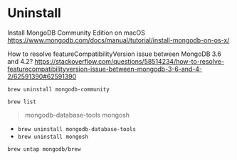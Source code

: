 # Uninstall

Install MongoDB Community Edition on macOS
https://www.mongodb.com/docs/manual/tutorial/install-mongodb-on-os-x/

How to resolve featureCompatibilityVersion issue between MongoDB 3.6 and 4.2?
https://stackoverflow.com/questions/58514234/how-to-resolve-featurecompatibilityversion-issue-between-mongodb-3-6-and-4-2/62591390#62591390

`brew uninstall mongodb-community`

`brew list`

> mongodb-database-tools
> mongosh

- `brew uninstall mongodb-database-tools`
- `brew uninstall mongosh`

`brew untap mongodb/brew`
